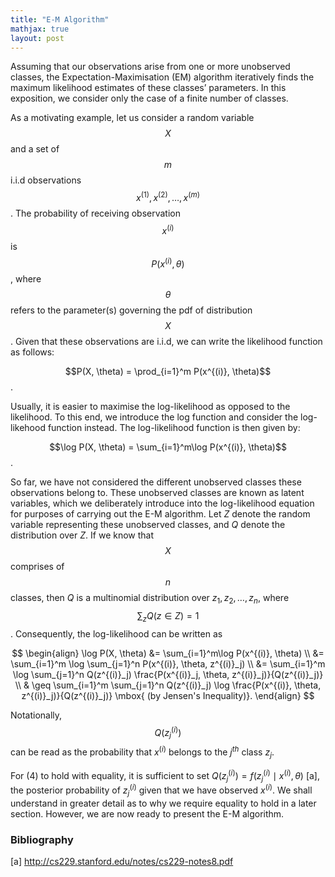 ```yaml
---
title: "E-M Algorithm"
mathjax: true
layout: post
---
```

Assuming that our observations arise from one or more unobserved classes, the Expectation-Maximisation (EM) algorithm iteratively finds the maximum likelihood estimates of these classes’ parameters. In this exposition, we consider only the case of a finite number of classes. 

As a motivating example, let us consider a random variable $$X$$ and a set of $$m$$ i.i.d observations $$x^{(1)}, x^{(2)}, \ldots, x^{(m)}$$. The probability of receiving observation $$x^{(i)}$$ is $$P(x^{(i)}, \theta)$$, where $$\theta$$ refers to the parameter(s) governing the pdf of distribution $$X$$. Given that these observations are i.i.d, we can write the likelihood function as follows:

$$P(X, \theta) = \prod_{i=1}^m P(x^{(i)}, \theta)$$. 

Usually, it is easier to maximise the log-likelihood as opposed to the likelihood. To this end, we introduce the log function and consider the log-likehood function instead. The log-likelihood function is then given by:

$$\log P(X, \theta) = \sum_{i=1}^m\log P(x^{(i)}, \theta)$$.

So far, we have not considered the different unobserved classes these observations belong to. These unobserved classes are known as latent variables, which we deliberately introduce into the log-likelihood equation for purposes of carrying out the E-M algorithm. Let $Z$ denote the random variable representing these unobserved classes, and $Q$ denote the distribution over $Z$. If we know that $$X$$ comprises of $$n$$ classes, then $Q$ is a multinomial distribution over $z_1, z_2, \ldots, z_n$, where $$\sum_z Q(z\in Z) = 1$$. Consequently, the log-likelihood can be written as

$$
\begin{align}
\log P(X, \theta) &= \sum_{i=1}^m\log P(x^{(i)}, \theta) \\
&= \sum_{i=1}^m \log \sum_{j=1}^n P(x^{(i)}, \theta, z^{(i)}_j) \\
&= \sum_{i=1}^m \log \sum_{j=1}^n Q(z^{(i)}_j) \frac{P(x^{(i)}_j, \theta, z^{(i)}_j)}{Q(z^{(i)}_j)} \\
& \geq \sum_{i=1}^m  \sum_{j=1}^n Q(z^{(i)}_j) \log \frac{P(x^{(i)}, \theta, z^{(i)}_j)}{Q(z^{(i)}_j)}  \mbox{ (by Jensen's Inequality)}.
\end{align}
$$

Notationally, $$Q(z^{(i)}_j)$$ can be read as the probability that $x^{(i)}$ belongs to the $j^{th}$ class $z_j$.


For $(4)$ to hold with equality, it is sufficient to set $Q(z^{(i)}_j) = f(z^{(i)}_j \mid x^{(i)}, \theta)$ [a], the posterior probability of $z^{(i)}_j$ given that we have observed $x^{(i)}$. We shall understand in greater detail as to why we require equality to hold in a later section. However, we are now ready to present the E-M algorithm.


### Bibliography ###
[a] http://cs229.stanford.edu/notes/cs229-notes8.pdf
 






